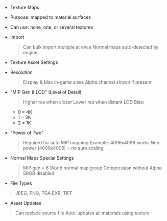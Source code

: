 * Texture Maps
 * Purpose: mapped to material surfaces
 * Can use: none, one, or several textures
 * Import
   > Can bulk import multiple at once
   > Normal maps auto-detected by engine

* Texture Asset Settings
 * Resolution
   > Display & Max in-game sizes
   > Alpha channel shown if present
 
 * "MIP Gen & LOD" (Level of Detail)
   > Higher res when closer
   > Lower res when distant
   > LOD Bias:
     - 0 = 4K
     - 1 = 2K  
     - 2 = 1K
 
 * "Power of Two"
   > Required for auto MIP mapping
   > Example: 4096x4096 works
   > Non-power (4000x4005) = no auto scaling
 
 * Normal Maps Special Settings
   > MIP gen = 6
   > World normal map group
   > Compression without Alpha
   > SRGB disabled

* File Types
 > JPEG, PNG, TGA
 > EXR, TIFF

* Asset Updates
 > Can replace source file
 > Auto-updates all materials using texture